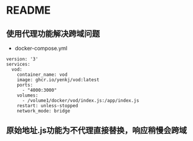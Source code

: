 # README
## 使用代理功能解决跨域问题
- docker-compose.yml
```
version: '3'  
services:  
  vod:
    container_name: vod
    image: ghcr.io/yenkj/vod:latest  
    ports:  
      - "4000:3000"  
    volumes:  
      - /volume1/docker/vod/index.js:/app/index.js 
    restart: unless-stopped
    network_mode: bridge

```
## 原始地址.js功能为不代理直接替换，响应稍慢会跨域
